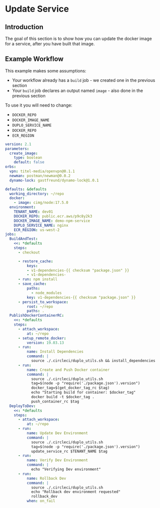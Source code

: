 # Update Service

## Introduction

The goal of this section is to show how you can update the docker image for a service, after you have built that image.

## Example Workflow

This example makes some assumptions:

* Your workflow already has a `build` job - we created one in the previous section
* Your `build` job declares an output named `image` - also done in the previous section

To use it you will need to change:

* `DOCKER_REPO`
* `DOCKER_IMAGE_NAME`
* `DUPLO_SERVICE_NAME`
* `DOCKER_REPO`
* `ECR_REGION`

```yaml
version: 2.1
parameters:
  create_image:
    type: boolean
    default: false
orbs: 
  vpn: titel-media/openvpn@0.1.1
  newman: postman/newman@0.0.2
  dynamo-lock: gastfreund/dynamo-lock@1.0.1

defaults: &defaults
  working_directory: ~/repo
  docker:
    - image: cimg/node:17.5.0
  environment:
    TENANT_NAME: dev01
    DOCKER_REPO: public.ecr.aws/p9c8y2k3
    DOCKER_IMAGE_NAME: demo-npm-service
    DUPLO_SERVICE_NAME: nginx
    ECR_REGION: us-west-2
jobs:
  BuildAndTest:
    <<: *defaults
    steps:
      - checkout

      - restore_cache:
          keys:
          - v1-dependencies-{{ checksum "package.json" }}
          - v1-dependencies-
      - run: npm install
      - save_cache:
          paths:
            - node_modules
          key: v1-dependencies-{{ checksum "package.json" }}
      - persist_to_workspace:
          root: ~/repo
          paths: .
  PublishDockerContainerRC:
    <<: *defaults
    steps:
      - attach_workspace:
          at: ~/repo
      - setup_remote_docker:
          version: 19.03.13
      - run:
          name: Install Dependencies
          command: |
            source ./.circleci/duplo_utils.sh && install_dependencies
      - run:
          name: Create and Push Docker container
          command: |
            source ./.circleci/duplo_utils.sh
            tag=$(node -p "require('./package.json').version")
            docker_tag=$(get_docker_tag_rc $tag)
            echo "Starting build for container: $docker_tag"
            docker build -t $docker_tag . 
            push_container_rc $tag
  DeployToDev:
    <<: *defaults
    steps:
      - attach_workspace:
          at: ~/repo
      - run:
          name: Update Dev Environment
          command: |
            source ./.circleci/duplo_utils.sh
            tag=$(node -p "require('./package.json').version")
            update_service_rc $TENANT_NAME $tag
      - run:
          name: Verify Dev Environment
          command: |
            echo "Verifying Dev environment"
      - run:
          name: Rollback Dev
          command: |
            source ./.circleci/duplo_utils.sh
            echo "Rollback dev environment requested"
            rollback_dev
          when: on_fail
```

